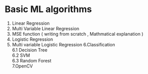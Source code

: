 # Basic ML algorithms #

1. Linear Regression<br>
2. Multi Variable Linear Regression<br>
3. MSE function ( writing from scratch , Mathmatical explanation )<br>
4. Logistic Regression<br>
5. Multi variable Logistic Regression
6.Classification<br>
         6.1  Decision Tree<br>
         6.2  SVM<br>
         6.3  Random Forest<br>
7.OpenCV
